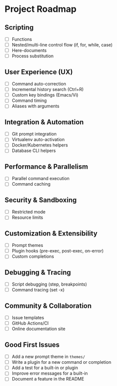 # Project Roadmap

## Scripting
- [ ] Functions
- [ ] Nested/multi-line control flow (if, for, while, case)
- [ ] Here-documents
- [ ] Process substitution

## User Experience (UX)
- [ ] Command auto-correction
- [ ] Incremental history search (Ctrl+R)
- [ ] Custom key bindings (Emacs/Vi)
- [ ] Command timing
- [ ] Aliases with arguments

## Integration & Automation
- [ ] Git prompt integration
- [ ] Virtualenv auto-activation
- [ ] Docker/Kubernetes helpers
- [ ] Database CLI helpers

## Performance & Parallelism
- [ ] Parallel command execution
- [ ] Command caching

## Security & Sandboxing
- [ ] Restricted mode
- [ ] Resource limits

## Customization & Extensibility
- [ ] Prompt themes
- [ ] Plugin hooks (pre-exec, post-exec, on-error)
- [ ] Custom completions

## Debugging & Tracing
- [ ] Script debugging (step, breakpoints)
- [ ] Command tracing (set -x)

## Community & Collaboration
- [ ] Issue templates
- [ ] GitHub Actions/CI
- [ ] Online documentation site

## Good First Issues
- [ ] Add a new prompt theme in `themes/`
- [ ] Write a plugin for a new command or completion
- [ ] Add a test for a built-in or plugin
- [ ] Improve error messages for a built-in
- [ ] Document a feature in the README 